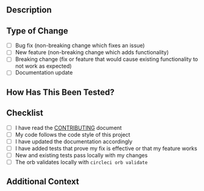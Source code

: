 ## Description
<!-- Describe the changes made in this PR -->

## Type of Change
<!-- Mark with an 'x' the types of changes this PR introduces -->
- [ ] Bug fix (non-breaking change which fixes an issue)
- [ ] New feature (non-breaking change which adds functionality)
- [ ] Breaking change (fix or feature that would cause existing functionality to not work as expected)
- [ ] Documentation update

## How Has This Been Tested?
<!-- Describe the tests you ran to verify your changes -->

## Checklist
<!-- Mark with an 'x' the items that you've completed -->
- [ ] I have read the [CONTRIBUTING](../CONTRIBUTING.md) document
- [ ] My code follows the code style of this project
- [ ] I have updated the documentation accordingly
- [ ] I have added tests that prove my fix is effective or that my feature works
- [ ] New and existing tests pass locally with my changes
- [ ] The orb validates locally with `circleci orb validate`

## Additional Context
<!-- Add any other context or screenshots about the pull request here --> 